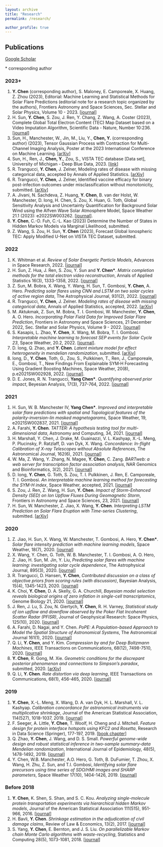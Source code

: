 ```yaml
---
layout: archive 
title: "Research"
permalink: /research/

author_profile: true
---
```



## Publications

[Google Scholar](https://scholar.google.com/citations?user=ycbIaucAAAAJ&hl=en)

\* corresponding author

### 2023+

1. **Y. Chen** (corresponding author), S. Maloney, E. Camporeale, X. Huang, Z. Zhou (2023), Editorial: Machine Learning and Statistical Methods for Solar Flare Predictions (editorial note for a research topic organized by the authors), Frontiers Astronomy and Space Sciences, Sec. Stellar and Solar Physics, Volume 10 - 2023. [[journal](https://doi.org/10.3389/fspas.2023.1121615)]
2. H. Sun, **Y. Chen**, S. Zou, J. Ren, Y. Chang, Z. Wang, A. Coster (2023), Complete Global Total Electron Content (TEC) Map Dataset based on a Video Imputation Algorithm, Scientific Data - Nature, Number 10:236. [[journal](https://doi.org/10.1038/s41597-023-02138-7)]
3. Sun, H., Manchester, W., Jin, M., Liu, Y., **Chen, Y.** (corresponding author) (2023), Tensor Gaussian Process with Contraction for Multi-Channel Imaging Analysis, Poster at the 2023 International Conference on Machine Learning. [[arXiv](https://arxiv.org/abs/2301.11203)]
4. Sun, H., Ren, J., **Chen, Y.**, Zou, S., VISTA TEC database [Data set], University of Michigan - Deep Blue Data, 2023. [[link](https://doi.org/10.7302/vb27-ez24)]
5. R. Trangucci, **Y. Chen**, J. Zelner, Modeling rates of disease with missing categorical data, accepted by Annals of Applied Statistics. [[arXiv](https://arxiv.org/abs/2206.08161)]
6. R. Trangucci, **Y. Chen**, J. Zelner, Identified vaccine efficacy for binary post-infection outcomes under misclassification without monotonicity, submitted. [[arXiv](https://https://arxiv.org/abs/2211.16502)]
7. A. Jivani, N. Sachdeva, Z. Huang, **Y. Chen**, B. van der Holst, W. Manchester, D. Iong, H. Chen, S. Zou, X. Huan, G. Toth, Global Sensitivity Analysis and Uncertainty Quantification for Background Solar Wind using the Alfven Wave Solar Atmosphere Model, Space Weather 21.1 (2023): e2022SW003262. [[journal](https://doi.org/10.1029/2022SW003262)].
8. **Y. Chen**, C.-D. Fuh, C.-L. Kao (2023) Determine the Number of States in Hidden Markov Models via Marginal Likelihood, submitted.
9. Z. Wang, S. Zou, H. Sun, **Y. Chen** (2023), Forecast Global Ionospheric TEC: Apply Modified U-Net on VISTA TEC Dataset, submitted.

### 2022
1. K. Whitman et al. *Review of Solar Energetic Particle Models*, Advances in Space Research, 2022. [[journal](https://doi.org/10.1016/j.asr.2022.08.006)]
2. H. Sun, Z. Hua, J. Ren, S. Zou, Y. Sun and **Y. Chen\***. *Matrix completion methods for the total electron video reconstruction*, Annals of Applied Statistics 16(3), 1333-1358, 2022. [[journal](http://dx.doi.org/10.1214/21-AOAS1541)]
3. Z. Sun, M. Bobra, X. Wang, Y. Wang, H. Sun, T. Gombosi, **Y. Chen**, A. Hero. *Predicting solar flares using CNN and LSTM on two solar cycles of active region data*, The Astrophysical Journal, 931(2), 2022. [[journal](https://doi.org/10.1002/essoar.10508256.1)]
4. R. Trangucci, **Y. Chen**, J. Zelner. *Modeling rates of disease with missing categorical data*, Annals of Applied Statistics, accepted, 2022. [[arXiv]](https://arxiv.org/abs/2206.08161)
5. M. Aktukmak, Z. Sun, M. Bobra, T. I. Gombosi, W. Manchester, **Y. Chen**, A. O. Hero. *Incorporating Polar
Field Data for Improved Solar Flare Prediction*, Frontiers in Astronomy and Space Sciences, 21 December 2022, Sec. Stellar and Solar Physics, Volume 9 - 2022. [[journal](https://doi.org/10.3389/fspas.2022.1040107)]
6. S. Kasapis, L. Zhao, **Y. Chen**, X. Wang, M. Bobra, T. I. Gombosi. *Interpretable
machine learning to forecast SEP events for Solar Cycle 23*, Space Weather, 20.2, 2022. [[journal](https://doi.org/10.1029/2021SW002842)].
7. D. Iong, Q. Zhao, and **Y. Chen**. *Latent mixture model for effect heterogeneity in
mendelian randomization*, submitted. [[arXiv](https://arxiv.org/abs/2007.06476)]
8. Iong, D., **Y. Chen**, Toth, G., Zou, S., Pulkkinen, T., Ren, J., Camporeale, E., Gombosi, T., New Findings From Explainable SYM‐H Forecasting Using Gradient Boosting Machines, Space Weather, 20(8), p.e2021SW002928, 2022. [[journal](https://doi.org/10.1029/2021SW002928)].
9. D. E. Jones, R. N. Trangucci, **Yang Chen\***. *Quantifying observed prior impact*, Beyesian Analysis, 17(3), 737-764, 2022. [[journal](https://doi.org/10.1214/21-BA1217)]
 
### 2021
 
1. H. Sun, W. B. Manchester IV, **Yang Chen\***. *Improved and interpretable solar flare predictions with spatial and Topological features of the polarity-inversion-lin masked magnetogarams*, Space Weather, 19, e2021SW002837, 2021. [[journal](https://doi.org/10.1002/essoar.10507540.1)]
2. A. Farahi, **Y. Chen**. *TATTER: A hypothesis testing tool for multi-dimensional data*, Astronomy and Computing, 34, 2021. [[journal](https://doi.org/10.1016/j.ascom.2020.100445)]
3. H. Marshall, Y. Chen, J. Drake, M. Guainazzi, V. L. Kashyap, X.-L. Meng, P. Plucinsky, P. Ratzlaff, D. van Dyk, X. Wang. *Concordance: In-flight Calibration of X-ray Telescopes without Absolute References*, The Astronomical Journal, 162(6), 2021. [[journal](https://doi.org/10.3847/1538-3881/ac230a)]
4. W. Ma, Z. Wang, Y. Zhang, N. Magee, **Y. Chen**, C. Zang. *BARTweb: a web server for transcription factor association analysis*, NAR Genomics and Bioinformatics, 3(2), 2021. [[journal](https://doi.org/10.1093/nargab/lqab022)]
5. D. Iong, **Y. Chen**, G. Toth, S. Zou, T. I. Pulkkinen, J. Ren, E. Camporeale, T. I. Gombosi. *An interpretable machine learning method for forecasting the SYM-H index*, Space Weather, accepted, 2021. [[journal](https://doi.org/10.1002/essoar.10508063.3)]
6. S. Zou, J. Ren, Z. Wang, H. Sun, **Y. Chen**. *Impact of Storm-Enhanced Density (SED) on Ion Upflow Fluxes During Geomagnetic Storm*, Frontiers in Astronomy and Space Sciences, 23, 2021. [[journal](https://doi.org/10.3389/fspas.2021.746429)]
7. H. Sun, W. Manchester, Z. Jiao, X. Wang, **Y. Chen**. *Interpreting LSTM Prediction on Solar Flare Eruption with Time-series Clustering*, submitted. [[arXiv](https://arxiv.org/abs/1912.12360)]

### 2020

1. Z. Jiao, H. Sun, X. Wang, W. Manchester, T. Gombosi, A. Hero, **Y. Chen\***. *Solar flare intensity prediction with machine learning models*, Space Weather, 18(7), 2020. [[journal](https://doi.org/10.1029/2020SW002440)]
2. X. Wang, Y. Chen, G. Toth, W. B. Manchester, T. I. Gombosi, A. O. Hero, Z. Jiao, H. Sun, M. Jin, Y. Liu, *Predicting solar flares with machine learning: investigating solar cycle dependence*, The Astrophysical Journal, 895(3), 2020. [[journal](https://doi.org/10.3847/1538-4357/ab89ac)]
3. R. Trangucci, D. Hansen, **Y. Chen**, *Contributed discussion on a class of
objective priors from scoring rules (with discussion)*, Bayesian Analysis, 15(4), 1345-1423, 2020. [[journal](https://doi.org/10.1214/19-BA1187)]
4. K. Choi, **Y. Chen**, D. A. Skelly, G. A. Churchill, *Bayesian model selection reveals biological origins of zero inflation in single-cell transcriptomics*, Genome Biology 21, 2020. [[journal](https://doi.org/10.1186/s13059-020-02103-2)]
5. J. Ren, J. Lu, S. Zou, N. Giertych, **Y. Chen**, R. H. Varney, *Statistical study of ion upflow and downflow observed by the Poker Flat Incoherent Scatter Radar (PFISR)*, Journal of Geophysical Research: Space Physics,  125(10), 2020. [[journal](https://doi.org/10.1029/2020JA028179)]
6. A. Farahi, D. Nagai, and Y. Chen. *PoPE: A Population-based Approach to
Model the Spatial Structure of Astronomical Systems*, The Astronomical Journal
161(1), 2020. [[journal](https://doi.org/10.3847/1538-3881/abc630)]
7. Q. Li, **Y. Chen**, and Y. Kim. *Compression by and for Deep Boltzmann Machines*, IEEE Transactions on Communications, 68(12), 7498-7510, 2020. [[journal](https://ieeexplore.ieee.org/document/9183947)]
8. **Y. Chen**, R. Gong, M. Xie. *Geometric conditions for the discrepant posterior phenomenon and connections to Simpson’s paradox*, submitted, 2020. [[arXiv](https://arxiv.org/abs/2001.08336)]
9. Q. Li, **Y. Chen**. *Rate distortion via deep learning*, IEEE Transactions on Communications, 68(1), 456-465, 2020. [[journal](https://ieeexplore.ieee.org/document/8888220)] 


### 2019

1. **Y. Chen**, X.-L. Meng, X. Wang, D. A. van Dyk, H. L. Marshall, V. L. Kashyap. *Calibration concordance for astronomical instruments via multiplicative shrinkage*, Journal of the American Statistical Association, 114(527), 1018-1037, 2019. [[journal](https://doi.org/10.1080/01621459.2018.1528978)]
2. F. Seeger, A. Little, **Y. Chen**, T. Woolf, H. Cheng and J. Mitchell. *Feature design for protein interface hotspots using KFC2 and Rosetta*, Research in Data Science (Springer), 177-197, 2019. [[book chapter](https://doi.org/10.1007/978-3-030-11566-1_8)]
3. Q. Zhao, **Y. Chen**, J. Wang, and D. S. Small. *Powerful genome-wide design and robust statistical inference in two-sample summary-data Mendelian randomization*, International Journal of Epidemiology, 48(5), 1478-1492, 2019. [[journal](https://doi.org/10.1093/ije/dyz142)]
4. Y. Chen, W.B. Manchester, A.O. Hero, G. Toth, B. DuFumier, T. Zhou, X. Wang, H. Zhu, Z. Sun, and T.I. Gombosi, *Identifying solar flare precursors using time series of SDO/HMI images and SHARP parameters*, Space Weather 17(10), 1404-1426, 2019. [[journal](https://doi.org/10.1029/2019SW002214)]

### Before 2018

1. **Y. Chen**, K. Shen, S. Shan, and S. C. Kou. *Analyzing single-molecule protein transportation experiments via hierarchical hidden Markov models*, Journal of the American Statistical Association 111(515), 951-966, 2016. [[journal](https://doi.org/10.1080/01621459.2016.1140050)]
2. H. Bavli, **Y. Chen**. *Shrinkage estimation in the adjudication of civil damage claims*, Review of Law & Economics, 13(2), 2017. [[journal](https://doi.org/10.1515/rle-2015-0010)]
3. S. Yang, **Y. Chen**, E. Bernton, and J. S. Liu. *On parallelizable Markov chain Monte
Carlo algorithms with waste-recycling*, Statistics and Computing 28(5), 1073-1081, 2018. [[journal](https://doi.org/10.1007/s11222-017-9780-4)]



